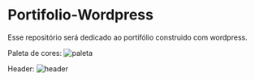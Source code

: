 # Portifolio-Wordpress
Esse repositório será dedicado ao portifólio construido com wordpress.

Paleta de cores:
![paleta](https://user-images.githubusercontent.com/75099666/188754254-ba6b4d74-964d-4531-a90f-5e80ec90509d.png)

Header:
![header](https://user-images.githubusercontent.com/75099666/188754291-0cfdd972-5478-4482-9717-b5d9a674d6b7.png)
